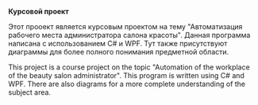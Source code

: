 **Курсовой проект** 

Этот прооект является курсовым проектом на тему "Автоматизация рабочего места администратора салона красоты".
Данная программа написана с использованием C# и WPF.
Тут также присутствуют диаграммы для более полного понимания предметной области.

This project is a course project on the topic "Automation of the workplace of the beauty salon administrator".
This program is written using C# and WPF.
There are also diagrams for a more complete understanding of the subject area.
